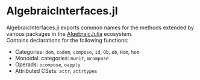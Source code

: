 # AlgebraicInterfaces.jl

AlgebraicInterfaces.jl exports common names for the methods extended by various
packages in the [AlgebraicJulia](https://www.algebraicjulia.org/) ecosystem.  
Contains declarations for the following functions:

- Categories: `dom`, `codom`, `compose`, `id`, `Ob`, `ob`, `Hom`, `hom`
- Monoidal: categories: `munit`, `mcompose`
- Operads: `ocompose`, `oapply`
- Attributed CSets: `attr`, `attrtypes`
